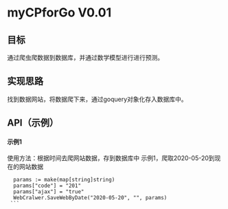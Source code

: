 # myCPforGo V0.01
## 目标
通过爬虫爬数据到数据库，并通过数学模型进行进行预测。
## 实现思路
找到数据网站，将数据爬下来，通过goquery对象化存入数据库中。
## API（示例）
#### 示例1
使用方法：根据时间去爬网站数据，存到数据库中
示例1，爬取2020-05-20到现在的网站数据
   ```
     params := make(map[string]string)
	 params["code"] = "201"
	 params["ajax"] = "true"
	 WebCralwer.SaveWebByDate("2020-05-20", "", params)
    ```
